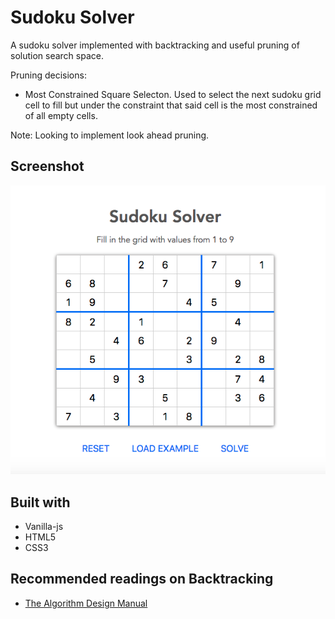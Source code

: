 # Sudoku Solver
A sudoku solver implemented with backtracking and useful pruning of
solution search space.

Pruning decisions:
  - Most Constrained Square Selecton. Used to select the next sudoku grid cell 
    to fill but under the constraint that said cell is the most constrained of 
    all empty cells.

Note: Looking to implement look ahead pruning.

## Screenshot
![Sudoku Solver](sudoku-solver.png)

## Built with
  * Vanilla-js
  * HTML5
  * CSS3

## Recommended readings on Backtracking
- [The Algorithm Design Manual](https://www.amazon.com/Algorithm-Design-Manual-Steven-Skiena/dp/1849967202/ref=sr_1_2?ie=UTF8&qid=1538350073&sr=8-2&keywords=algorithm+design+manual)
